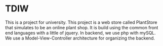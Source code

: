 # TDIW
This is a project for university. This project is a web store called PlantStore that simulates to be an online plant shop. It is build using the common front end languages with a little of jquery. In backend, we use php with mySQL. We use a Model-View-Controller architecture for organizing the backend.
